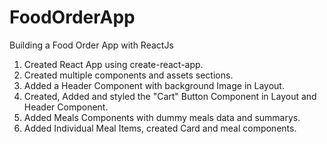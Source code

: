 # FoodOrderApp

Building a Food Order App with ReactJs

1. Created React App using create-react-app.
2. Created multiple components and assets sections.
3. Added a Header Component with background Image in Layout.
4. Created, Added and styled the "Cart" Button Component in Layout and Header Component.
5. Added Meals Components with dummy meals data and summarys.
6. Added Individual Meal Items, created Card and meal components.
